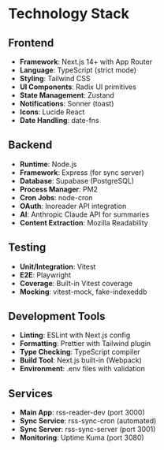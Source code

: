# Technology Stack

## Frontend
- **Framework**: Next.js 14+ with App Router
- **Language**: TypeScript (strict mode)
- **Styling**: Tailwind CSS
- **UI Components**: Radix UI primitives
- **State Management**: Zustand
- **Notifications**: Sonner (toast)
- **Icons**: Lucide React
- **Date Handling**: date-fns

## Backend
- **Runtime**: Node.js
- **Framework**: Express (for sync server)
- **Database**: Supabase (PostgreSQL)
- **Process Manager**: PM2
- **Cron Jobs**: node-cron
- **OAuth**: Inoreader API integration
- **AI**: Anthropic Claude API for summaries
- **Content Extraction**: Mozilla Readability

## Testing
- **Unit/Integration**: Vitest
- **E2E**: Playwright
- **Coverage**: Built-in Vitest coverage
- **Mocking**: vitest-mock, fake-indexeddb

## Development Tools
- **Linting**: ESLint with Next.js config
- **Formatting**: Prettier with Tailwind plugin
- **Type Checking**: TypeScript compiler
- **Build Tool**: Next.js built-in (Webpack)
- **Environment**: .env files with validation

## Services
- **Main App**: rss-reader-dev (port 3000)
- **Sync Service**: rss-sync-cron (automated)
- **Sync Server**: rss-sync-server (port 3001)
- **Monitoring**: Uptime Kuma (port 3080)